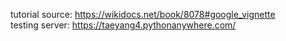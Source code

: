 tutorial source: https://wikidocs.net/book/8078#google_vignette <br>
testing server: https://taeyang4.pythonanywhere.com/
